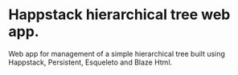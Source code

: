 Happstack hierarchical tree web app.
=======================

Web app for management of a simple hierarchical tree built using Happstack, Persistent, Esqueleto and Blaze Html.